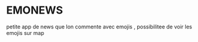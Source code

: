 # EMONEWS
petite app de news que lon commente avec emojis , possibilitee de voir les emojis sur map
